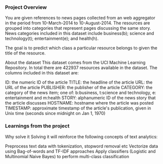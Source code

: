 ### Project Overview

 You are given references to news pages collected from an web aggregator in the period from 10-March-2014 to 10-August-2014. The resources are grouped into categories that represent pages discussing the same story. News categories included in this dataset include business(b); science and technology(t); entertainment(e); and health(h).

The goal is to predict which class a particular resource belongs to given the title of the resource.

About the dataset
This dataset comes from the UCI Machine Learning Repository. In total there are 422937 resources available in the dataset. The columns included in this dataset are:

ID:                 the numeric ID of the article
TITLE:          the headline of the article
URL:             the URL of the article
PUBLISHER: the publisher of the article
CATEGORY: the category of the news item; one of: b:business, t:science and technology, e: entertainment and m:health
STORY: alphanumeric ID of the news story that the article discusses
HOSTNAME: hostname where the article was posted
TIMESTAMP: approximate timestamp of the article's publication, given in Unix time (seconds since midnight on Jan 1, 1970)



### Learnings from the project

 Why solve it
Solving it will reinforce the following concepts of text analytics:

Preprocess text data with tokenization, stopword removal etc
Vectorize data using Bag-of-words and TF-IDF approaches
Apply classifiers (Logistic and Multinomial Naive Bayes) to perform multi-class classification


